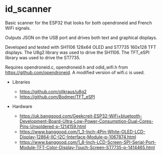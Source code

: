 # id_scanner

Basic scanner for the ESP32 that looks for both opendroneid and French WiFi signals.

Outputs JSON on the USB port and drives both text and graphical displays.

Developed and tested with SH1106 128x64 OLED and ST7735 160x128 TFT displays. 
The U8g2 library was used to drive the SH1106. 
The TFT_eSPI library was used to drive the ST7735.

Requires opendroneid.c, opendroneid.h and odid_wifi.h from https://github.com/opendroneid. A modified version of wifi.c is used.

* Libraries
  * https://github.com/olikraus/u8g2
  * https://github.com/Bodmer/TFT_eSPI

* Hardware
  * https://uk.banggood.com/Geekcreit-ESP32-WiFi+bluetooth-Development-Board-Ultra-Low-Power-Consumption-Dual-Cores-Pins-Unsoldered-p-1214159.html
  * https://www.banggood.com/1_3-Inch-4Pin-White-OLED-LCD-Display-12864-IIC-I2C-Interface-Module-p-1067874.html
  * https://www.banggood.com/1_8-Inch-LCD-Screen-SPI-Serial-Port-Module-TFT-Color-Display-Touch-Screen-ST7735-p-1414465.html

